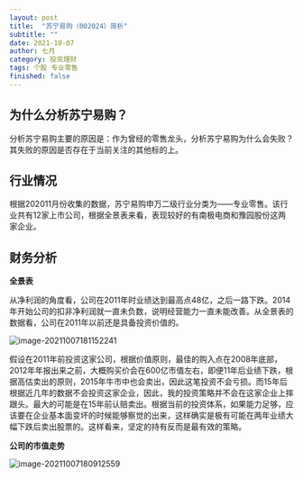 ```yaml
---
layout: post
title:  "苏宁易购（002024）简析"
subtitle: ""
date: 2021-10-07
author: 七月
category: 投资理财
tags: 个股 专业零售
finished: false
---
```


## 为什么分析苏宁易购？

分析苏宁易购主要的原因是：作为曾经的零售龙头，分析苏宁易购为什么会失败？其失败的原因是否存在于当前关注的其他标的上。

## 行业情况

根据202011月份收集的数据，苏宁易购申万二级行业分类为——专业零售。该行业共有12家上市公司，根据全景表来看，表现较好的有南极电商和豫园股份这两家企业。

## 财务分析

**全景表**

从净利润的角度看，公司在2011年时业绩达到最高点48亿，之后一路下跌。2014年开始公司的扣非净利润就一直未负数，说明经营能力一直未能改善。从全景表的数据看，公司在2011年以前还是具备投资价值的。

![image-20211007181152241](D:/Project/github/Rosanne-Luo-io/Rosanne-Luo.github.io/img/2021-10-07-SuNiYiGou/image-20211007181152241.png)

假设在2011年前投资这家公司，根据价值原则，最佳的购入点在2008年底部，2012年年报出来之前，大概购买价会在600亿市值左右，即便11年后业绩下跌，根据高估卖出的原则，2015年牛市中也会卖出，因此这笔投资不会亏损。而15年后根据近几年的数据不会投资这家企业，因此，我的投资策略并不会在这家企业上摔跟头。最大的可能是在15年前认赔卖出。根据当前的投资体系，如果能力足够，应该要在企业基本面变坏的时候能够察觉的出来，这样确实是极有可能在两年业绩大幅下跌后卖出股票的。这样看来，坚定的持有反而是最有效的策略。

**公司的市值走势**

![image-20211007180912559](D:/Project/github/Rosanne-Luo-io/Rosanne-Luo.github.io/img/2021-10-07-SuNiYiGou/image-20211007180912559.png)